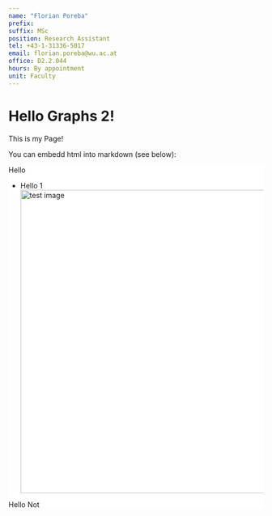 ```yaml
---
name: "Florian Poreba"
prefix:
suffix: MSc
position: Research Assistant
tel: +43-1-31336-5017
email: florian.poreba@wu.ac.at
office: D2.2.044
hours: By appointment
unit: Faculty
---
```


# Hello Graphs 2!
This is my Page!  

You can embedd html into markdown (see below):
<div style="background:white">
Hello
<ul>
<li>Hello 1</li>
<img src="https://media.istockphoto.com/id/816752606/de/foto/tv-testkarte-oder-testmuster-generisch.jpg?s=612x612&w=0&k=20&c=Q4CCpLypL8bfmmlANGkfkpfnYrOSQV6zcLtmIbupVwQ=" alt="test image" width="500" height="600">
</ul>
<div id="demo">Hello Not</div>
</div>

<script>
document.getElementById("demo").innerHTML = "Hello JavaScript!";
</script>
<script type="text/javascript">
    async function load_home()
    {
        var content = document.getElementById("demo");
        content.innerHTML = await (await fetch('https://raw.githubusercontent.com/fporeba-at-wu/fp-test-page/refs/heads/main/fp-page.html')).text();
    }
    load_home()
</script>
